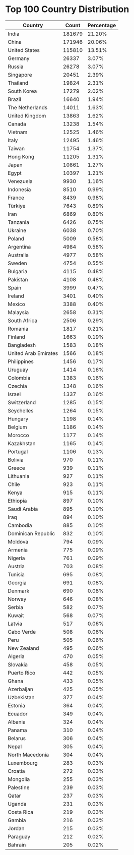 # Top 100 Country Distribution
| Country | Count | Percentage |
|----|----|----|
| India | 181679 | 21.20% |
| China | 171946 | 20.06% |
| United States | 115810 | 13.51% |
| Germany | 26337 | 3.07% |
| Russia | 26278 | 3.07% |
| Singapore | 20451 | 2.39% |
| Thailand | 19824 | 2.31% |
| South Korea | 17279 | 2.02% |
| Brazil | 16640 | 1.94% |
| The Netherlands | 14011 | 1.63% |
| United Kingdom | 13863 | 1.62% |
| Canada | 13238 | 1.54% |
| Vietnam | 12525 | 1.46% |
| Italy | 12495 | 1.46% |
| Taiwan | 11754 | 1.37% |
| Hong Kong | 11205 | 1.31% |
| Japan | 10861 | 1.27% |
| Egypt | 10397 | 1.21% |
| Venezuela | 9930 | 1.16% |
| Indonesia | 8510 | 0.99% |
| France | 8439 | 0.98% |
| Türkiye | 7643 | 0.89% |
| Iran | 6869 | 0.80% |
| Tanzania | 6426 | 0.75% |
| Ukraine | 6038 | 0.70% |
| Poland | 5009 | 0.58% |
| Argentina | 4984 | 0.58% |
| Australia | 4977 | 0.58% |
| Sweden | 4754 | 0.55% |
| Bulgaria | 4115 | 0.48% |
| Pakistan | 4108 | 0.48% |
| Spain | 3999 | 0.47% |
| Ireland | 3401 | 0.40% |
| Mexico | 3388 | 0.40% |
| Malaysia | 2658 | 0.31% |
| South Africa | 2506 | 0.29% |
| Romania | 1817 | 0.21% |
| Finland | 1663 | 0.19% |
| Bangladesh | 1583 | 0.18% |
| United Arab Emirates | 1566 | 0.18% |
| Philippines | 1456 | 0.17% |
| Uruguay | 1414 | 0.16% |
| Colombia | 1383 | 0.16% |
| Czechia | 1348 | 0.16% |
| Israel | 1337 | 0.16% |
| Switzerland | 1285 | 0.15% |
| Seychelles | 1264 | 0.15% |
| Hungary | 1198 | 0.14% |
| Belgium | 1186 | 0.14% |
| Morocco | 1177 | 0.14% |
| Kazakhstan | 1165 | 0.14% |
| Portugal | 1106 | 0.13% |
| Bolivia | 970 | 0.11% |
| Greece | 939 | 0.11% |
| Lithuania | 927 | 0.11% |
| Chile | 923 | 0.11% |
| Kenya | 915 | 0.11% |
| Ethiopia | 897 | 0.10% |
| Saudi Arabia | 895 | 0.10% |
| Iraq | 894 | 0.10% |
| Cambodia | 885 | 0.10% |
| Dominican Republic | 832 | 0.10% |
| Moldova | 794 | 0.09% |
| Armenia | 775 | 0.09% |
| Nigeria | 761 | 0.09% |
| Austria | 703 | 0.08% |
| Tunisia | 695 | 0.08% |
| Georgia | 691 | 0.08% |
| Denmark | 690 | 0.08% |
| Norway | 646 | 0.08% |
| Serbia | 582 | 0.07% |
| Kuwait | 568 | 0.07% |
| Latvia | 517 | 0.06% |
| Cabo Verde | 508 | 0.06% |
| Peru | 505 | 0.06% |
| New Zealand | 495 | 0.06% |
| Algeria | 470 | 0.05% |
| Slovakia | 458 | 0.05% |
| Puerto Rico | 442 | 0.05% |
| Ghana | 433 | 0.05% |
| Azerbaijan | 425 | 0.05% |
| Uzbekistan | 377 | 0.04% |
| Estonia | 364 | 0.04% |
| Ecuador | 349 | 0.04% |
| Albania | 324 | 0.04% |
| Panama | 310 | 0.04% |
| Belarus | 306 | 0.04% |
| Nepal | 305 | 0.04% |
| North Macedonia | 304 | 0.04% |
| Luxembourg | 283 | 0.03% |
| Croatia | 272 | 0.03% |
| Mongolia | 255 | 0.03% |
| Palestine | 239 | 0.03% |
| Qatar | 237 | 0.03% |
| Uganda | 231 | 0.03% |
| Costa Rica | 219 | 0.03% |
| Gambia | 216 | 0.03% |
| Jordan | 215 | 0.03% |
| Paraguay | 212 | 0.02% |
| Bahrain | 205 | 0.02% |
